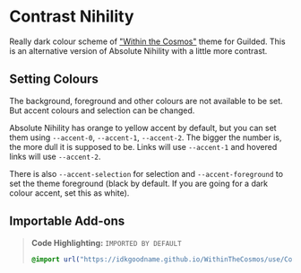 # Contrast Nihility

Really dark colour scheme of ["Within the Cosmos"](https://github.com/IdkGoodName/WithinTheCosmos) theme for Guilded. This is an alternative version of Absolute Nihility with a little more contrast.

## Setting Colours

The background, foreground and other colours are not available to be set. But accent colours and selection can be changed.

Absolute Nihility has orange to yellow accent by default, but you can set them using `--accent-0`, `--accent-1`, `--accent-2`. The bigger the number is, the more dull it is supposed to be. Links will use `--accent-1` and hovered links will use `--accent-2`.

There is also `--accent-selection` for selection and `--accent-foreground` to set the theme foreground (black by default. If you are going for a dark colour accent, set this as white).

## Importable Add-ons

> **Code Highlighting:** `IMPORTED BY DEFAULT`
> ```css
> @import url("https://idkgoodname.github.io/WithinTheCosmos/use/ContrastNihility/guilded-code.css");
> ```